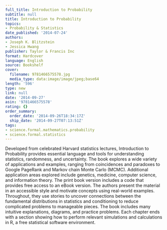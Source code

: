 ```yaml
---
full_title: Introduction to Probability
subtitle: null
title: Introduction to Probability
topics:
- Probability & Statistics
date_published: '2014-07-24'
authors:
- Joseph K. Blitzstein
- Jessica Hwang
publisher: Taylor & Francis Inc
format: Hardcover
language: English
source: Bookshelf
cover:
  filename: 9781466575578.jpg
  media_type: data:image/image/jpeg;base64
length: '596'
type: new
link: null
date: '2014-09-27'
asin: '9781466575578'
rating: {}
order_summary:
  order_date: '2014-09-26T18:34:17Z'
  ship_date: '2014-09-27T07:13:51Z'
tags:
- science.formal.mathematics.probability
- science.formal.statistics
---
```

Developed from celebrated Harvard statistics lectures, Introduction to Probability provides essential language and tools for understanding statistics, randomness, and uncertainty. The book explores a wide variety of applications and examples, ranging from coincidences and paradoxes to Google PageRank and Markov chain Monte Carlo (MCMC). Additional application areas explored include genetics, medicine, computer science, and information theory. The print book version includes a code that provides free access to an eBook version. The authors present the material in an accessible style and motivate concepts using real-world examples. Throughout, they use stories to uncover connections between the fundamental distributions in statistics and conditioning to reduce complicated problems to manageable pieces. The book includes many intuitive explanations, diagrams, and practice problems. Each chapter ends with a section showing how to perform relevant simulations and calculations in R, a free statistical software environment.
